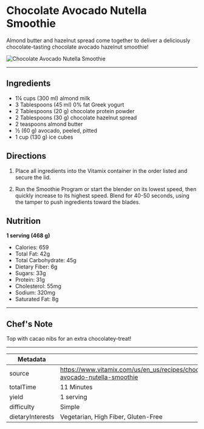 # Chocolate Avocado Nutella Smoothie

Almond butter and hazelnut spread come together to deliver a deliciously chocolate-tasting chocolate avocado hazelnut smoothie!

![Chocolate Avocado Nutella Smoothie](https://www.vitamix.com/content/dam/vitamix/migration/media/other/images/c/Chocolate-Avocado-Smoothie-.png)

---

## Ingredients

- 1¼ cups (300 ml) almond milk
- 3 Tablespoons (45 ml) 0% fat Greek yogurt
- 2 Tablespoons (20 g) chocolate protein powder
- 2 Tablespoons (30 g) chocolate hazelnut spread
- 2 teaspoons almond butter
- ½ (60 g) avocado, peeled, pitted
- 1 cup (130 g) ice cubes

## Directions

1. Place all ingredients into the Vitamix container in the order listed and secure the lid.

2. Run the Smoothie Program or start the blender on its lowest speed, then quickly increase to its highest speed. Blend for 40-50 seconds, using the tamper to push ingredients toward the blades.

## Nutrition

**1 serving (468 g)**

- Calories: 659
- Total Fat: 42g
- Total Carbohydrate: 45g
- Dietary Fiber: 6g
- Sugars: 33g
- Protein: 31g
- Cholesterol: 55mg
- Sodium: 320mg
- Saturated Fat: 8g

---

## Chef's Note

Top with cacao nibs for an extra chocolatey-treat!

---

| Metadata |  |
| --- | --- |
| source | https://www.vitamix.com/us/en_us/recipes/chocolate-avocado-nutella-smoothie |
| totalTime | 11 Minutes |
| yield | 1 serving |
| difficulty | Simple |
| dietaryInterests | Vegetarian, High Fiber, Gluten-Free |
